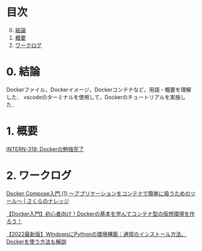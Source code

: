 # 目次

0. [結論](#結論)
1. [概要](#概要)
2. [ワークログ](#ワークログ)

# 0. 結論
Dockerファイル，Dockerイメージ，Dockerコンテナなど，用語・概要を理解した．
vscodeのターミナルを使用して，Dockerのチュートリアルを実施した．

# 1. 概要
[INTERN-318: Dockerの勉強完了](https://remotesalesproject.atlassian.net/browse/INTERN-318)
 

# 2. ワークログ 
[Docker Compose入門 (1) ～アプリケーションをコンテナで簡単に扱うためのツール～  |  さくらのナレッジ](https://knowledge.sakura.ad.jp/21387/#i)

[【Docker入門】初心者向け！Dockerの基本を学んでコンテナ型の仮想環境を作ろう！](https://www.youtube.com/watch?v=B5tSZr_QqXw&t=743s)

[【2022最新版】WIndowsにPythonの環境構築｜通常のインストール方法、Dockerを使う方法も解説](https://www.youtube.com/watch?v=NKM9jdcJVZw)

 

